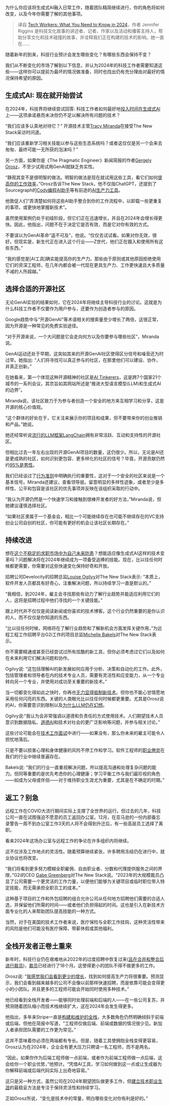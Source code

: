 <!--
title: 2024年技术工作者须知
cover: https://cdn.thenewstack.io/media/2023/12/90fe5532-year-forecast-1-1024x576.png
-->

为什么你应该将生成式AI融入日常工作，随着团队精简继续进行，你的角色将如何改变，以及今年你需要了解的其他事项。

> 译自 [Tech Workers: What You Need to Know in 2024](https://thenewstack.io/tech-workers-what-you-need-to-know-in-2024/)，作者 Jennifer Riggins 是科技文化故事的讲述者、记者、作家以及活动和播客主持人，帮助分享文化和技术碰撞的故事，并诠释我们正在构建的技术的影响。她一直在......

随着新年的到来，科技行业预计会发生哪些变化？有哪些东西会保持不变？

我们从不断变化的市场了解到以下信息，并认为2024年的科技工作者需要知道这些——这样你可以提前为最坏的情况做准备，同时也找出仍有充分理由对最好的情况保持希望的原因。

## 生成式AI: 现在就开始尝试

在2024年，科技界将继续尝试回答: 科技工作者如何最好地[投入时间在生成式AI](https://thenewstack.io/tech-works-when-should-engineers-use-generative-ai/)上——这项承诺悬而未决但仍不足以解决所有问题的技术？

“我们应该多认真地对待它？” 开源技术主管[Tracy Miranda](https://www.linkedin.com/in/tracymiranda/)在接受The New Stack采访时问道。

“我们应该重新学习相关技能以参与这些生态系统吗？或者这仅仅是另一个会来去匆匆、最终可能一无所获的泡沫吗？”

另一方面，如果你是《The Pragmatic Engineer》新闻简报的作者[Gergely Orosz](https://www.linkedin.com/in/gergelyorosz/)，不至少试用试用GenAI就缺乏务实性。

“静观其变不是很明智的做法。明智的做法是现在就试用这些工具，看它们如何[提高你的工作效率](https://thenewstack.io/how-generative-ai-can-support-devops-and-sre-workflows/)，”Orosz告诉The New Stack，他不仅指ChatGPT，还提到了Sourcegraph的[Cody编程AI助手](https://about.sourcegraph.com/cody)等有前途的[AI生产力工具](https://thenewstack.io/how-generative-ai-can-increase-developer-productivity-now/)。

他敦促人们“弄清楚如何将这些AI助手整合到你的工作流程中，以卸载一些更重复的事项，或更快地掌握新技术”。

虽然使用案例仍处于初级阶段，但它们正在迅速增长，并且在2024年会增长得更快。因此，他指出，问题不在于决定它是否有效，而是它对你有效的方式。

不要误以为GenAI革命“遥不可及”，他说。“仅仅去试试看。如果对你无效，很好。但现实是，新生代正在进入这个行业——Z世代，他们正在摄入和使用所有这些东西。”

“我的感觉是[AI工具]确实能提高你的生产力。那些由于原则或其他原因拒绝使用它们的资深工程师，在几年内都会被一代现在更具生产力、工作更快速且大多质量不减的人所超越。”

## 选择合适的开源社区

无论GenAI实验的结果如何，它在2024年将继续主导科技行业的讨论。这就是为什么科技工作者不仅要作为用户参与，还要作为创造者参与的原因。

Google趋势中与“开源GenAI”等术语相关的搜索量至少增长了两倍，这很正常，因为开源是一种常见的免费实验途径。

“对于开源来说，一个大问题是它会走向何方以及你要参与哪些社区”，Miranda说。

GenAI运动还处于早期，这突如其来的开源GenAI社区使得区分信号和噪音还为时过早。她指出: “人们将寻找可以真正参与的社区，在那里他们可以建设、协作，并真正创新。”

在她看来，第一个体现这种开源精神的社区是[AI Tinkerers](https://tinkerer.ai/p/welcome)，这是跨7个国家21个城市的一系列会议，其宗旨如其网站所述是“推进大型语言模型(LLM)和生成式AI的边界”。

Miranda说，该社区致力于为参与者创造一个安全的地方来互相学习和分享，这是开源的核心价值观。

“这个群体的好处在于，它关注来展示你的项目和成果，但不要带来你的创业推销和产品。”她说。

她还经常听说[流行的LLM框架LangChain](https://thenewstack.io/langchain-the-trendiest-web-framework-of-2023-thanks-to-ai/)拥有非常活跃、互动和支持性的开源社区。

但相比过去一年左右出现的开源GenAI项目的数量，这仍很少。所以，无论是AI还是更成熟的社区，如何识别更包容、更多样化的社区的信号？毕竟，开源贡献仍然约[95%是男性](https://dl.acm.org/doi/abs/10.1145/3510460)。

我们已经谈过了[行为准则](https://thenewstack.io/open-source-communities-need-more-safe-spaces-and-codes-of-conducts-now/)中明确执行的重要性，这对于一个安全的社区来说是一个基本信号。Miranda还建议，查看领导层。留意明显的多样性迹象，或者至少是多样性、公平和包容是该社区的优先事项并反映在该组织采取的行动中。

“我认为开源仍然是一个快速学习和接触到很棒开发者的好方法，”Miranda说，但她建议谨慎选择社区。

“如果社区隶属于一个基金会，相比一个可能继续存在也可能不继续存在的VC支持创业公司自创的社区，你可能有更好的机会让该社区长期存在。”

## 持续改进

想在[这个不稳定的求职市场中为自己未来防患](https://thenewstack.io/7-ways-to-future-proof-your-developer-job-in-the-age-of-ai/)？想能适应像生成式AI这样的技术变革吗？问题解决将在2024年继续成为一项备受追捧的技能。现在，比以往任何时候都更需要，你需要对这些快速变化保持好奇和开放。

招聘公司Develocity的招聘总监[Louise Ogilvy](https://www.linkedin.com/in/devtools-recruitment/)对The New Stack表示: “本质上，软件开发人员都具有好奇心，注重解决问题，所以持续学习一直是默认的。”

“我相信，到2024年，雇主会寻找那些有动力了解行业趋势并能适应利用它们的人，这将是招聘过程中他们寻找的一个关键技能。”

跟上时代并不仅仅是阅读新闻或你喜欢的技术博客。这个行业仍然重要的是你认识的人，而不仅仅是你知道的东西。

“比以往任何时候，网络将在了解行业趋势和了解新机会方面发挥关键作用，”为远程工程工作招聘平台G2i工作的项目总监[Michelle Bakels](https://www.linkedin.com/in/michelle-bakels-2052687a/)对The New Stack表示。

你不需要精通或甚至已经尝试过所有炫酷的新工具，但你必须考虑过它们以及如何在未来利用它们解决问题和协作。

Ogilvy说: “这包括理解AI的新发展如何应用于分析、决策和自动化的工作。此外，包括管理者和领导者在内的技术专业人员，需要有灵活性和应变能力，从一个专业转向另一个专业，并使用对成功至关重要的新技术。”

当一切都变化得如此之快时，你再也[无力显得抵制新技术](https://thenewstack.io/get-teams-on-board-deliver-innovation-with-simplified-change/)。但你也不能心甘情愿地采用任何闪亮的东西。关键的人类眼光比以往任何时候都更重要。尤其是Orosz说的AI，你需要意识到限制以及[为什么LLM仍在幻想](https://thenewstack.io/how-to-reduce-the-hallucinations-from-large-language-models/)。

Ogilvy说:“我认为会非常强调以道德和负责任的方式使用技术。人们期望技术人员意识到数据隐私、[道德AI](https://thenewstack.io/the-power-and-ethical-dilemma-of-ai-image-generation-models/)和技术对社会的更广泛影响等问题，并参与相关讨论。”

这些讨论可能会在[技术工作面试](https://thenewstack.io/how-to-make-tech-interviews-suck-less/)中进行——如果没有，那么你未来的雇主可能令人担忧地落后。

只是不要以损害心理和身体健康的风险不停工作和学习。软件工程师的[职业倦怠](https://www.sciencedirect.com/science/article/pii/S0950584922002257)在我们的行业中继续普遍存在。

Bakels说: “我们的行业一直重视解决问题，所以提高沟通和处理复杂问题的能力。但同等重要的是优先考虑你的心理健康；学习平衡工作与我们最珍视的角色——如成为父母或伴侶——对于维持职业生涯尤为重要，尤其是在不确定的时期。”

## 返工？别急

远程工作在COVID大流行期间实际上支撑了全世界的运行。但过去的几年，科技公司一直在试图强迫不愿意的员工返回办公室。12月，在亚马逊的一份内部备忘录警告一周不到办公室工作3天的人将不会得到升迁后，有一些高层员工选择了离职。

看来2024年这场办公室与远程工作的争论在许多组织内将继续。

这不仅涉及工作地点的灵活性。随着预算继续紧张，许多聘用冻结仍在进行中，就业协议也将改变。

“我们将看到更多努力模糊全职雇佣、自由职业者、分数和代理提供服务之间的界限，”G2i的CEO [Gabe Greenberg](https://www.linkedin.com/in/gabrielgreenberg/)对The New Stack说。“2023年的大规模裁员凸显了公司需要一个更灵活的工作力量，以便他们能够为关键项目或临时职位带入特定技能，而无需承担全职员工的成本。”

这种基于项目的工作和外包招聘的组合允许公司从任何地方招聘他们需要的合适人选，并保留他们所需的时间——或者他们负担得起的时间。这也是引入在新技术方面专业化的人来帮助团队提高技能的一种方式。

当然，对于在美国的技术工作者来说，医疗保险与全职工作挂钩，这种灵活性带来的风险是他们可能没有医疗保障、带薪休假或其他福利。

## 全栈开发者正卷土重来

新年时，科技行业仍在艰难地从2022年的过度招聘中恢复过来([且在合并和整合后进行裁员](https://thenewstack.io/hundreds-of-employees-face-layoffs-in-wake-of-broadcom-vmware-merger/))，[裁员](https://thenewstack.io/fear-and-layoffs-how-to-cope-with-techs-uncertain-times/)已经进行了18个月。这使得更小的团队不得不做更多的工作。

Orosz说: “[我感觉我们会看到更少的增长](https://thenewstack.io/making-career-decisions-during-a-time-of-tech-layoffs-and-ai/)，找到如何提高生产力将很重要。预测显示，我们会看到越来越多的公司不会像以前那样快速招聘，而是依靠可能会变得更小的小团队。并且更多的工程师可能会开始同时使用多种技术。”

他已经看到全栈开发者——能够同时处理前端和后端的人——在一些公司复苏，并预测随着团队缩小而技术栈继续扩大，这在2024年会发生得更多。

他指出，多年来Stripe一直是[构建和维护的全栈](https://newsletter.pragmaticengineer.com/p/stripe)，大多数角色仍然明确倾斜于前端或后端，但他在简报中写道，“工程师仅做后端、前端或数据的情况很少见。新加入者承担团队需要的工作更为常见。”

这并不意味着你必须在两端都有专长。但是，随着工具使拥抱全栈变得更容易，Orosz认为在2024年，企业会有更大压力只聘请一名工程师，而不是两名。

“因此，如果你作为后端工程师做一点前端，或者作为前端工程师做一点后端，这会给你一个职业优势，”他预计。“凭借AI工具，学习如何做到这一点或让生成器为你解释前端或后端代码实际上出奇地容易。”

这只是另一种方式，虽然公司在2024年期望团队做更多工作，但[建立技术职业生涯](https://thenewstack.io/tech-works-how-to-build-a-life-long-career-in-engineering/)的最稳妥方法是专注于保持灵活性和持续学习。

正如Orosz所说，“变化是技术中的常量，明白哪些变化对你有利是好的。”
